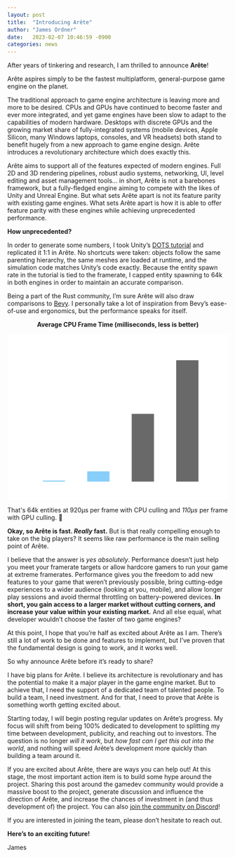 ```yaml
---
layout: post
title:  "Introducing Arête"
author: "James Ordner"
date:   2023-02-07 10:46:59 -0900
categories: news
---
```

After years of tinkering and research, I am thrilled to announce **Arête**!

Arête aspires simply to be the fastest multiplatform, general-purpose game engine on the planet.

The traditional approach to game engine architecture is leaving more and more to be desired. CPUs and GPUs have continued to become faster and ever more integrated, and yet game engines have been slow to adapt to the capabilities of modern hardware. Desktops with discrete GPUs and the growing market share of fully-integrated systems (mobile devices, Apple Silicon, many Windows laptops, consoles, and VR headsets) both stand to benefit hugely from a new approach to game engine design. Arête introduces a revolutionary architecture which does exactly this.

Arête aims to support all of the features expected of modern engines. Full 2D and 3D rendering pipelines, robust audio systems, networking, UI, level editing and asset management tools… in short, Arête is not a barebones framework, but a fully-fledged engine aiming to compete with the likes of Unity and Unreal Engine. But what sets Arête apart is not its feature parity with existing game engines. What sets Arête apart is how it is able to offer feature parity with these engines while achieving unprecedented performance.

**How unprecedented?**

In order to generate some numbers, I took Unity’s [DOTS tutorial][DOTS-tutorial] and replicated it 1:1 in Arête. No shortcuts were taken: objects follow the same parenting hierarchy, the same meshes are loaded at runtime, and the simulation code matches Unity’s code exactly. Because the entity spawn rate in the tutorial is tied to the framerate, I capped entity spawning to 64k in both engines in order to maintain an accurate comparison.

Being a part of the Rust community, I’m sure Arête will also draw comparisons to [Bevy][bevy]. I personally take a lot of inspiration from Bevy’s ease-of-use and ergonomics, but the performance speaks for itself.

<p style="text-align: center;"><b>Average CPU Frame Time (milliseconds, less is better)</b></p>
<img src="/assets/posts/2023-02-07/frametime.svg" style="display: block; margin: 0 auto">

That's 64k entities at 920μs per frame with CPU culling and *110μs* per frame with GPU culling. 🤯

**Okay, so Arête is fast. *Really* fast.** But is that really compelling enough to take on the big players? It seems like raw performance is the main selling point of Arête.

I believe that the answer is *yes absolutely*. Performance doesn’t just help you meet your framerate targets or allow hardcore gamers to run your game at extreme framerates. Performance gives you the freedom to add new features to your game that weren’t previously possible, bring cutting-edge experiences to a wider audience (looking at you, mobile), and allow longer play sessions and avoid thermal throttling on battery-powered devices. **In short, you gain access to a larger market without cutting corners, and increase your value within your existing market.** And all else equal, what developer wouldn’t choose the faster of two game engines?

At this point, I hope that you’re half as excited about Arête as I am. There’s still a lot of work to be done and features to implement, but I’ve proven that the fundamental design is going to work, and it works well.

So why announce Arête before it’s ready to share?

I have big plans for Arête. I believe its architecture is revolutionary and has the potential to make it a major player in the game engine market. But to achieve that, I need the support of a dedicated team of talented people. To build a team, I need investment. And for that, I need to prove that Arête is something worth getting excited about.

Starting today, I will begin posting regular updates on Arête’s progress. My focus will shift from being 100% dedicated to development to splitting my time between development, publicity, and reaching out to investors. The question is no longer *will it work*, but *how fast can I get this out into the world*, and nothing will speed Arête’s development more quickly than building a team around it.

If you are excited about Arête, there are ways you can help out! At this stage, the most important action item is to build some hype around the project. Sharing this post around the gamedev community would provide a massive boost to the project, generate discussion and influence the direction of Arête, and increase the chances of investment in (and thus development of) the project. You can also [join the community on Discord][discord]!

If you are interested in joining the team, please don’t hesitate to reach out.

**Here’s to an exciting future!**

James

[DOTS-tutorial]: https://github.com/Unity-Technologies/EntityComponentSystemSamples/tree/master/EntitiesSamples/EntitiesTutorial
[bevy]: https://bevyengine.org/
[discord]: https://discord.gg/hRQSxztaFP
